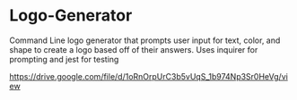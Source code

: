 # Logo-Generator
Command Line logo generator that prompts user input for text, color, and shape to create a logo based off of their answers. Uses inquirer for prompting and jest for testing

https://drive.google.com/file/d/1oRnOrpUrC3b5vUqS_1b974Np3Sr0HeVg/view
